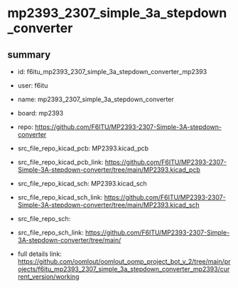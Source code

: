 # mp2393_2307_simple_3a_stepdown_converter
 
## summary 
* id: f6itu_mp2393_2307_simple_3a_stepdown_converter_mp2393
* user: f6itu
* name: mp2393_2307_simple_3a_stepdown_converter
* board: mp2393
* repo: https://github.com/F6ITU/MP2393-2307-Simple-3A-stepdown-converter
* src_file_repo_kicad_pcb: MP2393.kicad_pcb
* src_file_repo_kicad_pcb_link: https://github.com/F6ITU/MP2393-2307-Simple-3A-stepdown-converter/tree/main/MP2393.kicad_pcb
* src_file_repo_kicad_sch: MP2393.kicad_sch
* src_file_repo_kicad_sch_link: https://github.com/F6ITU/MP2393-2307-Simple-3A-stepdown-converter/tree/main/MP2393.kicad_sch

* src_file_repo_sch: 
* src_file_repo_sch_link: https://github.com/F6ITU/MP2393-2307-Simple-3A-stepdown-converter/tree/main/
* full details link: https://github.com/oomlout/oomlout_oomp_project_bot_v_2/tree/main/projects/f6itu_mp2393_2307_simple_3a_stepdown_converter_mp2393/current_version/working  







